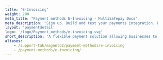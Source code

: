 ```yaml
---
title: 'E-Invoicing'
weight: 200
meta_title: "Payment methods E-Invoicing - MultiSafepay Docs"
meta_description: "Sign up. Build and test your payments integration. Explore our products and services. Use our API Reference, SDKs, and wrappers. Get support."
layout: 'paymentdetail'
logo: '/logo/Payment_methods/e-invoicing.svg' 
short_description: 'A flexible payment solution allowing businesses to take control and personalize customer payments.'
aliases:
    - /support-tab/magento2/payment-methods/e-invoicing
    - /payment-methods/e-invoicing/
---
```

